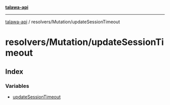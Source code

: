 [**talawa-api**](../../../README.md)

***

[talawa-api](../../../modules.md) / resolvers/Mutation/updateSessionTimeout

# resolvers/Mutation/updateSessionTimeout

## Index

### Variables

- [updateSessionTimeout](variables/updateSessionTimeout.md)
